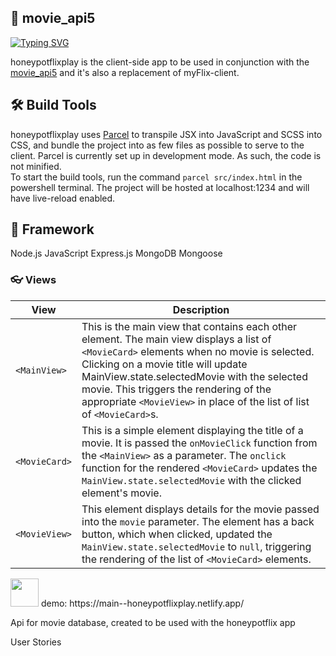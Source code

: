 ## 🎥 movie_api5


[![Typing SVG](https://readme-typing-svg.herokuapp.com?color=%23D546AB&lines=hello!;thank+you+for+visiting;honeypotflixplay+app+repo)](https://git.io/typing-svg)

honeypotflixplay is the client-side app to be used in conjunction with the [movie_api5](https://xurros.github.io/movie_api5/) and it's also a replacement of myFlix-client.

## 🛠️ Build Tools
honeypotflixplay uses [Parcel](https://parceljs.org/docs/) to transpile JSX into JavaScript and SCSS into CSS, and bundle the project into as few files as possible to serve to the client. Parcel is currently set up in development mode. As such, the code is not minified.  
To start the build tools, run the command `parcel src/index.html` in the powershell terminal. The project will be hosted at localhost:1234 and will have live-reload enabled.

## 🧩 Framework
Node.js
JavaScript
Express.js
MongoDB
Mongoose
### 👓 Views

| View | Description |
| --- | --- |
| `<MainView>` | This is the main view that contains each other element. The main view displays a list of `<MovieCard>` elements when no movie is selected. Clicking on a movie title will update MainView.state.selectedMovie with the selected movie. This triggers the rendering of the appropriate `<MovieView>` in place of the list of list of `<MovieCard>`s. |
| `<MovieCard>` | This is a simple element displaying the title of a movie. It is passed the `onMovieClick` function from the `<MainView>` as a parameter. The `onclick` function for the rendered `<MovieCard>` updates the `MainView.state.selectedMovie` with the clicked element's movie. |
| `<MovieView>` | This element displays details for the movie passed into the `movie` parameter. The element has a back button, which when clicked, updated the `MainView.state.selectedMovie` to `null`, triggering the rendering of the list of `<MovieCard>` elements. |



<img src="https://github.com/xurros/assets/blob/main/netlify1.png" width="45" />
 demo: https://main--honeypotflixplay.netlify.app/



Api for movie database, created to be used with the honeypotflix app

User Stories
